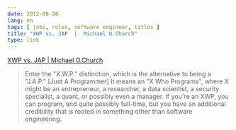 ```yaml
---
date: 2012-08-28
lang: en
tags: [ jobs, roles, software engineer, titles ]
title: "XWP vs. JAP  |  Michael O.Church"
type: link
---
```


[XWP vs. JAP  |  Michael
O.Church](http://michaelochurch.wordpress.com/2012/08/26/xwp-vs-jap/)

> Enter the "X.W.P." distinction, which is the alternative to being a
> "J.A.P." \[Just A Programmer\] It means an "X Who Programs", where X
> might be an entrepreneur, a researcher, a data scientist, a security
> specialist, a quant, or possibly even a manager. If you're an XWP, you
> can program, and quite possibly full-time, but you have an additional
> credibility that is rooted in something other than software
> engineering.

